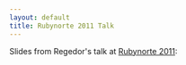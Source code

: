 ```yaml
---
layout: default
title: Rubynorte 2011 Talk
---
```


Slides from Regedor's talk at [Rubynorte 2011](http://rubynorte.heroku.com/):

<center><script src="http://speakerdeck.com/embed/4f70995498186f07b500795b.js"></script></center>


